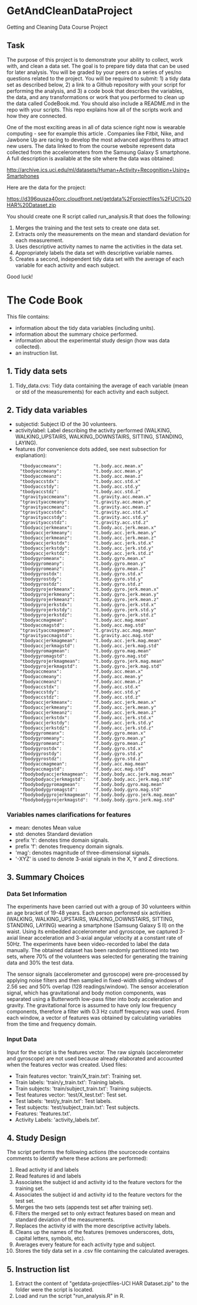 # GetAndCleanDataProject

Getting and Cleaning Data Course Project


## Task

The purpose of this project is to demonstrate your ability to collect, work with, and clean a data set. The goal is to prepare tidy data that can be used for later analysis. You will be graded by your peers on a series of yes/no questions related to the project. You will be required to submit: 1) a tidy data set as described below, 2) a link to a Github repository with your script for performing the analysis, and 3) a code book that describes the variables, the data, and any transformations or work that you performed to clean up the data called CodeBook.md. You should also include a README.md in the repo with your scripts. This repo explains how all of the scripts work and how they are connected.  

One of the most exciting areas in all of data science right now is wearable computing - see for example this article . Companies like Fitbit, Nike, and Jawbone Up are racing to develop the most advanced algorithms to attract new users. The data linked to from the course website represent data collected from the accelerometers from the Samsung Galaxy S smartphone. A full description is available at the site where the data was obtained: 

http://archive.ics.uci.edu/ml/datasets/Human+Activity+Recognition+Using+Smartphones 

Here are the data for the project: 

https://d396qusza40orc.cloudfront.net/getdata%2Fprojectfiles%2FUCI%20HAR%20Dataset.zip 


You should create one R script called run_analysis.R that does the following: 

  1. Merges the training and the test sets to create one data set. 
  2. Extracts only the measurements on the mean and standard deviation for each measurement. 
  3. Uses descriptive activity names to name the activities in the data set. 
  4. Appropriately labels the data set with descriptive variable names. 
  5. Creates a second, independent tidy data set with the average of each variable for each activity and each subject.

Good luck!


# The Code Book

This file contains:

* information about the tidy data variables (including units).
* information about the summary choice performed.
* information about the experimental study design (how was data collected).
* an instruction list.

## 1. Tidy data sets

1. Tidy_data.cvs: Tidy data containing the average of each variable (mean or std of the measurements) for each activity and each subject.

## 2. Tidy data variables

* subjectid:  Subject ID of the 30 volunteers.
* activitylabel: Label describing the activity performed (WALKING, WALKING_UPSTAIRS, WALKING_DOWNSTAIRS, SITTING, STANDING, LAYING).
* features (for convenience dots added, see next subsection for explanation):
```
     "tbodyaccmeanx":            "t.body.acc.mean.x"             
     "tbodyaccmeany":            "t.body.acc.mean.y"             
     "tbodyaccmeanz":            "t.body.acc.mean.z"             
     "tbodyaccstdx":             "t.body.acc.std.x"              
     "tbodyaccstdy":             "t.body.acc.std.y"              
     "tbodyaccstdz":             "t.body.acc.std.z"              
     "tgravityaccmeanx":         "t.gravity.acc.mean.x"          
     "tgravityaccmeany":         "t.gravity.acc.mean.y"          
     "tgravityaccmeanz":         "t.gravity.acc.mean.z"          
     "tgravityaccstdx":          "t.gravity.acc.std.x"           
     "tgravityaccstdy":          "t.gravity.acc.std.y"           
     "tgravityaccstdz":          "t.gravity.acc.std.z"           
     "tbodyaccjerkmeanx":        "t.body.acc.jerk.mean.x"        
     "tbodyaccjerkmeany":        "t.body.acc.jerk.mean.y"        
     "tbodyaccjerkmeanz":        "t.body.acc.jerk.mean.z"        
     "tbodyaccjerkstdx":         "t.body.acc.jerk.std.x"         
     "tbodyaccjerkstdy":         "t.body.acc.jerk.std.y"         
     "tbodyaccjerkstdz":         "t.body.acc.jerk.std.z"         
     "tbodygyromeanx":           "t.body.gyro.mean.x"            
     "tbodygyromeany":           "t.body.gyro.mean.y"            
     "tbodygyromeanz":           "t.body.gyro.mean.z"            
     "tbodygyrostdx":            "t.body.gyro.std.x"             
     "tbodygyrostdy":            "t.body.gyro.std.y"             
     "tbodygyrostdz":            "t.body.gyro.std.z"             
     "tbodygyrojerkmeanx":       "t.body.gyro.jerk.mean.x"       
     "tbodygyrojerkmeany":       "t.body.gyro.jerk.mean.y"       
     "tbodygyrojerkmeanz":       "t.body.gyro.jerk.mean.z"       
     "tbodygyrojerkstdx":        "t.body.gyro.jerk.std.x"        
     "tbodygyrojerkstdy":        "t.body.gyro.jerk.std.y"        
     "tbodygyrojerkstdz":        "t.body.gyro.jerk.std.z"        
     "tbodyaccmagmean":          "t.body.acc.mag.mean"           
     "tbodyaccmagstd":           "t.body.acc.mag.std"            
     "tgravityaccmagmean":       "t.gravity.acc.mag.mean"        
     "tgravityaccmagstd":        "t.gravity.acc.mag.std"         
     "tbodyaccjerkmagmean":      "t.body.acc.jerk.mag.mean"      
     "tbodyaccjerkmagstd":       "t.body.acc.jerk.mag.std"       
     "tbodygyromagmean":         "t.body.gyro.mag.mean"          
     "tbodygyromagstd":          "t.body.gyro.mag.std"           
     "tbodygyrojerkmagmean":     "t.body.gyro.jerk.mag.mean"     
     "tbodygyrojerkmagstd":      "t.body.gyro.jerk.mag.std"      
     "fbodyaccmeanx":            "f.body.acc.mean.x"             
     "fbodyaccmeany":            "f.body.acc.mean.y"             
     "fbodyaccmeanz":            "f.body.acc.mean.z"             
     "fbodyaccstdx":             "f.body.acc.std.x"              
     "fbodyaccstdy":             "f.body.acc.std.y"              
     "fbodyaccstdz":             "f.body.acc.std.z"              
     "fbodyaccjerkmeanx":        "f.body.acc.jerk.mean.x"        
     "fbodyaccjerkmeany":        "f.body.acc.jerk.mean.y"        
     "fbodyaccjerkmeanz":        "f.body.acc.jerk.mean.z"        
     "fbodyaccjerkstdx":         "f.body.acc.jerk.std.x"         
     "fbodyaccjerkstdy":         "f.body.acc.jerk.std.y"         
     "fbodyaccjerkstdz":         "f.body.acc.jerk.std.z"         
     "fbodygyromeanx":           "f.body.gyro.mean.x"            
     "fbodygyromeany":           "f.body.gyro.mean.y"            
     "fbodygyromeanz":           "f.body.gyro.mean.z"            
     "fbodygyrostdx":            "f.body.gyro.std.x"             
     "fbodygyrostdy":            "f.body.gyro.std.y"             
     "fbodygyrostdz":            "f.body.gyro.std.z"             
     "fbodyaccmagmean":          "f.body.acc.mag.mean"           
     "fbodyaccmagstd":           "f.body.acc.mag.std"            
     "fbodybodyaccjerkmagmean":  "f.body.body.acc.jerk.mag.mean" 
     "fbodybodyaccjerkmagstd":   "f.body.body.acc.jerk.mag.std"  
     "fbodybodygyromagmean":     "f.body.body.gyro.mag.mean"     
     "fbodybodygyromagstd":      "f.body.body.gyro.mag.std"      
     "fbodybodygyrojerkmagmean": "f.body.body.gyro.jerk.mag.mean"
     "fbodybodygyrojerkmagstd":  "f.body.body.gyro.jerk.mag.std" 
```

### Variables names clarifications for features
* mean: denotes Mean value
* std: denotes Standard deviation
* prefix 't': denotes time domain signals.
* prefix 'f': denotes frequency domain signals.
* 'mag': denotes magnitude of three-dimensional signals.
* '-XYZ' is used to denote 3-axial signals in the X, Y and Z directions.

## 3. Summary Choices

### Data Set Information
The experiments have been carried out with a group of 30 volunteers within an age bracket of 19-48 years. Each person performed six activities (WALKING, WALKING_UPSTAIRS, WALKING_DOWNSTAIRS, SITTING, STANDING, LAYING) wearing a smartphone (Samsung Galaxy S II) on the waist. Using its embedded accelerometer and gyroscope, we captured 3-axial linear acceleration and 3-axial angular velocity at a constant rate of 50Hz. The experiments have been video-recorded to label the data manually. The obtained dataset has been randomly partitioned into two sets, where 70% of the volunteers was selected for generating the training data and 30% the test data. 

The sensor signals (accelerometer and gyroscope) were pre-processed by applying noise filters and then sampled in fixed-width sliding windows of 2.56 sec and 50% overlap (128 readings/window). The sensor acceleration signal, which has gravitational and body motion components, was separated using a Butterworth low-pass filter into body acceleration and gravity. The gravitational force is assumed to have only low frequency components, therefore a filter with 0.3 Hz cutoff frequency was used. From each window, a vector of features was obtained by calculating variables from the time and frequency domain.

### Input Data
Input for the script is the features vector. The raw signals (accelerometer and gyroscope) are not used because already elaborated and accounted when the features vector was created. Used files:

* Train features vector: 'train/X_train.txt': Training set.
* Train labels:          'train/y_train.txt': Training labels.
* Train subjects:        'train/subject_train.txt': Training subjects.
* Test features vector:  'test/X_test.txt':   Test set.
* Test labels:           'test/y_train.txt':  Test labels.
* Test subjects:         'test/subject_train.txt': Test subjects.
* Features:              'features.txt'.
* Activity Labels:       'activity_labels.txt'.


## 4. Study Design
The script performs the following actions (the sourcecode contains comments to identify where these actions are performed):

1. Read activity id and labels
2. Read features id and labels
3. Associates the subject id and activity id to the feature vectors for the training set.
4. Associates the subject id and activity id to the feature vectors for the test set.
5. Merges the two sets (appends test set after training set).
6. Filters the merged set to only extract features based on mean and standard deviation of the measurements.
7. Replaces the activity id with the more descriptive activity labels.
8. Cleans up the names of the features (removes underscores, dots, capital letters, symbols, etc).
9. Averages every feature for each activity type and subject.
10. Stores the tidy data set in a .csv file containing the calculated averages.


## 5. Instruction list
1. Extract the content of "getdata-projectfiles-UCI HAR Dataset.zip" to the folder were the script is located.
2. Load and run the script "run_analysis.R" in R.

